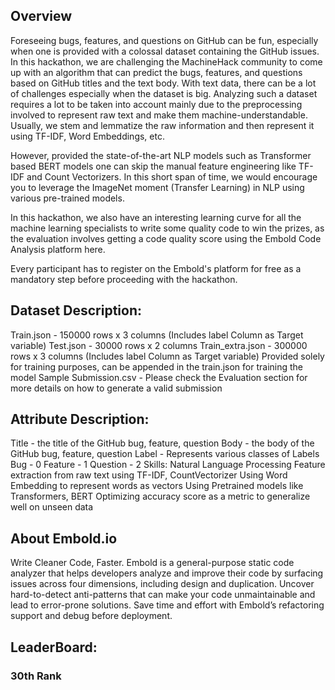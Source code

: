 ## Overview
Foreseeing bugs, features, and questions on GitHub can be fun, especially when one is provided with a colossal dataset containing the GitHub issues. In this hackathon, we are challenging the MachineHack community to come up with an algorithm that can predict the bugs, features, and questions based on GitHub titles and the text body. With text data, there can be a lot of challenges especially when the dataset is big.  Analyzing such a dataset requires a lot to be taken into account mainly due to the preprocessing involved to represent raw text and make them machine-understandable. Usually, we stem and lemmatize the raw information and then represent it using TF-IDF, Word Embeddings, etc. 

However, provided the state-of-the-art NLP models such as Transformer based BERT models one can skip the manual feature engineering like TF-IDF and Count Vectorizers. In this short span of time, we would encourage you to leverage the ImageNet moment (Transfer Learning) in NLP using various pre-trained models.

In this hackathon, we also have an interesting learning curve for all the machine learning specialists to write some quality code to win the prizes, as the evaluation involves getting a code quality score using the Embold Code Analysis platform here.  

Every participant has to register on the Embold's platform for free as a mandatory step before proceeding with the hackathon.

## Dataset Description:
Train.json - 150000 rows x 3 columns (Includes label Column as Target variable)
Test.json - 30000 rows x 2 columns
Train_extra.json - 300000 rows x 3 columns (Includes label Column as Target variable)
Provided solely for training purposes, can be appended in the train.json for training the model
Sample Submission.csv - Please check the Evaluation section for more details on how to generate a valid submission

## Attribute Description:
Title - the title of the GitHub bug, feature, question
Body - the body of the GitHub bug, feature, question
Label - Represents various classes of Labels
Bug - 0
Feature - 1
Question - 2
Skills:
Natural Language Processing
Feature extraction from raw text using TF-IDF, CountVectorizer
Using Word Embedding to represent words as vectors
Using Pretrained models like Transformers, BERT
Optimizing accuracy score as a metric to generalize well on unseen data
 
## About Embold.io
Write Cleaner Code, Faster.
Embold is a general-purpose static code analyzer that helps developers analyze and improve their code by surfacing issues across four dimensions, including design and duplication. Uncover hard-to-detect anti-patterns that can make your code unmaintainable and lead to error-prone solutions. Save time and effort with Embold’s refactoring support and debug before deployment.

## LeaderBoard:
### 30th Rank
